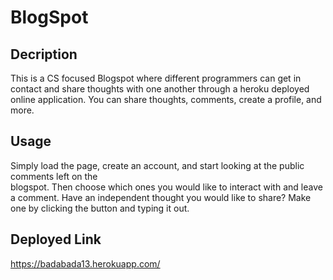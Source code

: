 # BlogSpot

## Decription

This is a CS focused Blogspot where different programmers can get in contact and share
thoughts with one another through a heroku deployed online application. You can share thoughts,
comments, create a profile, and more.

## Usage

Simply load the page, create an account, and start looking at the public comments left on the     
blogspot. Then choose which ones you would like to interact with and leave a comment. 
Have an independent thought you would like to share? Make one by clicking the button and
typing it out.

## Deployed Link

https://badabada13.herokuapp.com/
